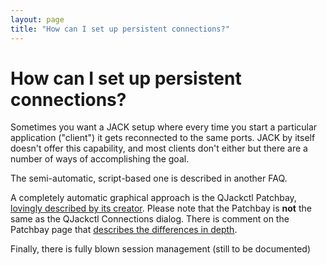 ```yaml
---
layout: page
title: "How can I set up persistent connections?"
---
```


# How can I set up persistent connections?

Sometimes you want a JACK setup where every time you start a particular
application ("client") it gets reconnected to the same ports. JACK by itself
doesn't offer this capability, and most clients don't either but there are a
number of ways of accomplishing the goal.

The semi-automatic, script-based one is described in another FAQ.

A completely automatic graphical approach is the QJackctl Patchbay, [lovingly
described by its creator](http://www.rncbc.org/drupal/node/76). Please note that the Patchbay is **not** the same
as the QJackctl Connections dialog. There is comment on the Patchbay page that
[describes the differences in depth](http://www.rncbc.org/drupal/node/76#comment-1743).

Finally, there is fully blown session management (still to be documented)

